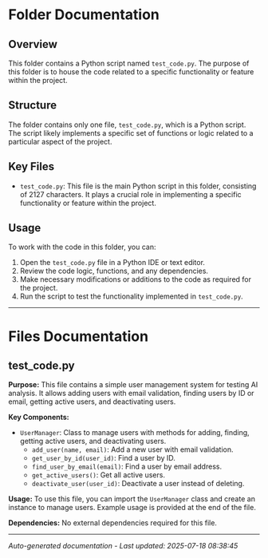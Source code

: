 # Folder Documentation

## Overview
This folder contains a Python script named `test_code.py`. The purpose of this folder is to house the code related to a specific functionality or feature within the project.

## Structure
The folder contains only one file, `test_code.py`, which is a Python script. The script likely implements a specific set of functions or logic related to a particular aspect of the project.

## Key Files
- `test_code.py`: This file is the main Python script in this folder, consisting of 2127 characters. It plays a crucial role in implementing a specific functionality or feature within the project.

## Usage
To work with the code in this folder, you can:
1. Open the `test_code.py` file in a Python IDE or text editor.
2. Review the code logic, functions, and any dependencies.
3. Make necessary modifications or additions to the code as required for the project.
4. Run the script to test the functionality implemented in `test_code.py`.

---

# Files Documentation

## test_code.py

**Purpose:** This file contains a simple user management system for testing AI analysis. It allows adding users with email validation, finding users by ID or email, getting active users, and deactivating users.

**Key Components:**
- `UserManager`: Class to manage users with methods for adding, finding, getting active users, and deactivating users.
  - `add_user(name, email)`: Add a new user with email validation.
  - `get_user_by_id(user_id)`: Find a user by ID.
  - `find_user_by_email(email)`: Find a user by email address.
  - `get_active_users()`: Get all active users.
  - `deactivate_user(user_id)`: Deactivate a user instead of deleting.

**Usage:** To use this file, you can import the `UserManager` class and create an instance to manage users. Example usage is provided at the end of the file.

**Dependencies:** No external dependencies required for this file.

---
*Auto-generated documentation - Last updated: 2025-07-18 08:38:45*
